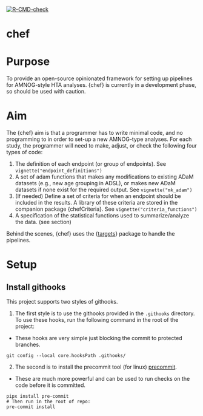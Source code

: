 
<!-- Insert badges here -->

[![R-CMD-check](https://github.com/hta-pharma/chef/actions/workflows/package-check-test.yaml/badge.svg)](https://github.com/hta-pharma/chef/actions/workflows/package-check-test.yaml)
<!-- README.md is generated from README.Rmd. Please edit that file -->

# chef

# Purpose

To provide an open-source opinionated framework for setting up pipelines
for AMNOG-style HTA analyses. {chef} is currently in a development
phase, so should be used with caution.

# Aim

The {chef} aim is that a programmer has to write minimal code, and no
programming to in order to set-up a new AMNOG-type analyses. For each
study, the programmer will need to make, adjust, or check the following
four types of code:

1.  The definition of each endpoint (or group of endpoints). See
    `vignette("endpoint_definitions")`
2.  A set of adam functions that makes any modifications to existing
    ADaM datasets (e.g., new age grouping in ADSL), or makes new ADaM
    datasets if none exist for the required output. See
    `vignette("mk_adam")`
3.  (If needed) Define a set of criteria for when an endpoint should be
    included in the results. A library of these criteria are stored in
    the companion package {chefCriteria}. See
    `vignette("criteria_functions")`
4.  A specification of the statistical functions used to
    summarize/analyze the data. (see section)

Behind the scenes, {chef} uses the
{[targets](https://books.ropensci.org/targets/)} package to handle the
pipelines.

# Setup

## Install githooks

This project supports two styles of githooks.

1.  The first style is to use the githooks provided in the `.githooks`
    directory. To use these hooks, run the following command in the root
    of the project:

- These hooks are very simple just blocking the commit to protected
  branches.

<!-- -->

    git config --local core.hooksPath .githooks/

2.  The second is to install the precommit tool (for linux)
    [precommit](https://pre-commit.com/).

- These are much more powerful and can be used to run checks on the code
  before it is committed.

<!-- -->

    pipx install pre-commit
    # Then run in the root of repo:
    pre-commit install
